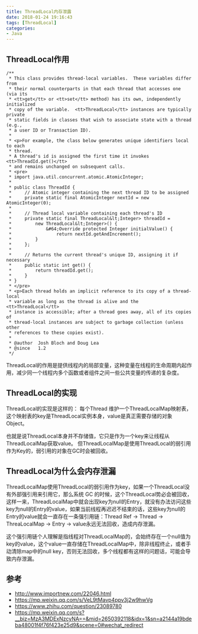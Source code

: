 ```yaml
---
title: ThreadLocal内存泄露
date: 2018-01-24 19:16:43
tags: [ThreadLocal]
categories:
- Java
---
```

## ThreadLocal作用
```
/**
 * This class provides thread-local variables.  These variables differ from
 * their normal counterparts in that each thread that accesses one (via its
 * <tt>get</tt> or <tt>set</tt> method) has its own, independently initialized
 * copy of the variable.  <tt>ThreadLocal</tt> instances are typically private
 * static fields in classes that wish to associate state with a thread (e.g.,
 * a user ID or Transaction ID).
 *
 * <p>For example, the class below generates unique identifiers local to each
 * thread.
 * A thread's id is assigned the first time it invokes <tt>ThreadId.get()</tt>
 * and remains unchanged on subsequent calls.
 * <pre>
 * import java.util.concurrent.atomic.AtomicInteger;
 *
 * public class ThreadId {
 *     // Atomic integer containing the next thread ID to be assigned
 *     private static final AtomicInteger nextId = new AtomicInteger(0);
 *
 *     // Thread local variable containing each thread's ID
 *     private static final ThreadLocal&lt;Integer> threadId =
 *         new ThreadLocal&lt;Integer>() {
 *             &#64;Override protected Integer initialValue() {
 *                 return nextId.getAndIncrement();
 *         }
 *     };
 *
 *     // Returns the current thread's unique ID, assigning it if necessary
 *     public static int get() {
 *         return threadId.get();
 *     }
 * }
 * </pre>
 * <p>Each thread holds an implicit reference to its copy of a thread-local
 * variable as long as the thread is alive and the <tt>ThreadLocal</tt>
 * instance is accessible; after a thread goes away, all of its copies of
 * thread-local instances are subject to garbage collection (unless other
 * references to these copies exist).
 *
 * @author  Josh Bloch and Doug Lea
 * @since   1.2
 */
```

ThreadLocal的作用是提供线程内的局部变量，这种变量在线程的生命周期内起作用，减少同一个线程内多个函数或者组件之间一些公共变量的传递的复杂度。

## ThreadLocal的实现
ThreadLocal的实现是这样的：
每个Thread 维护一个ThreadLocalMap映射表，这个映射表的key是ThreadLocal实例本身，value是真正需要存储的对象Object。

也就是说ThreadLocal本身并不存储值，它只是作为一个key来让线程从ThreadLocalMap获取value。
但ThreadLocalMap是使用ThreadLocal的弱引用作为Key的，弱引用的对象在GC时会被回收。

## ThreadLocal为什么会内存泄漏
ThreadLocalMap使用ThreadLocal的弱引用作为key，如果一个ThreadLocal没有外部强引用来引用它，那么系统 GC 的时候，这个ThreadLocal势必会被回收，这样一来，ThreadLocalMap中就会出现key为null的Entry，就没有办法访问这些key为null的Entry的value，如果当前线程再迟迟不结束的话，这些key为null的Entry的value就会一直存在一条强引用链：Thread Ref -> Thread -> ThreaLocalMap -> Entry -> value永远无法回收，造成内存泄漏。

这个强引用链个人理解是指线程对ThreadLocalMap的，会始终存在一个null值为key的value，这个value一直存储在ThreadLocalMap中，除非线程终止，或者手动清除map中的null key，否则无法回收，多个线程都有这样的问题话，可能会导致内存泄漏。

## 参考
- http://www.importnew.com/22046.html
- https://mp.weixin.qq.com/s/VeL9tMavp4ppv3j2w9hwVg
- https://www.zhihu.com/question/23089780
- https://mp.weixin.qq.com/s?__biz=MzA3MDExNzcyNA==&mid=2650392118&idx=1&sn=a2144a19bdeba48001f4f76f423e25d9&scene=0#wechat_redirect